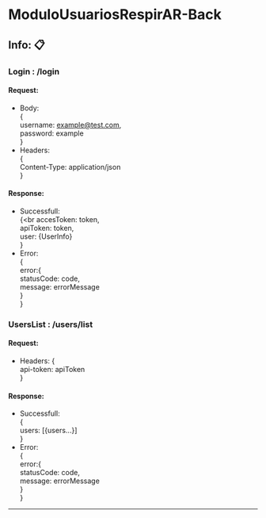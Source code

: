 # ModuloUsuariosRespirAR-Back

## Info: 📋

### Login : /login

#### Request:

- Body:<br> {<br>
  username: example@test.com,<br>
  password: example<br>
  }
- Headers:<br> {<br>
  Content-Type: application/json<br>
  }

#### Response:

- Successfull:<br> {<br
    accesToken: token,<br>
    apiToken: token,<br>
    user: {UserInfo}<br>
  }
- Error:<br>{<br>
    error:{<br>
      statusCode: code,<br>
      message: errorMessage<br>
    }<br>
  }

### UsersList : /users/list

#### Request:

- Headers: {<br>
  api-token: apiToken<br>
  }

#### Response:

- Successfull:<br>{<br>
    users: [{users...}]<br>
  }
- Error:<br> {<br>
    error:{<br>
      statusCode: code,<br>
      message: errorMessage<br>
    }<br>
  }

<hr />
